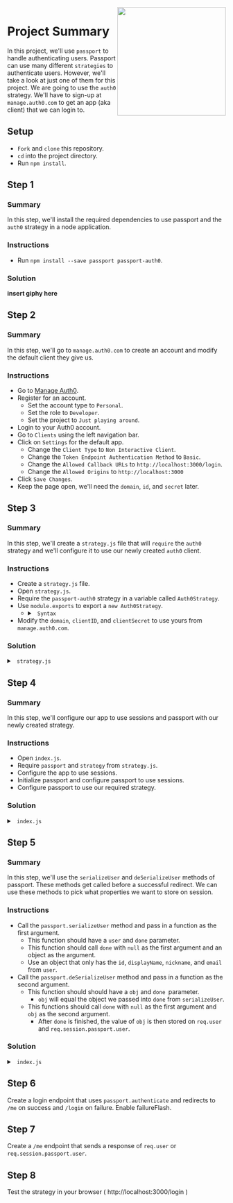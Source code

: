 <img src="https://devmounta.in/img/logowhiteblue.png" width="250" align="right">

# Project Summary

In this project, we'll use `passport` to handle authenticating users. Passport can use many different `strategies` to authenticate users. However, we'll take a look at just one of them for this project. We are going to use the `auth0` strategy. We'll have to sign-up at `manage.auth0.com` to get an app (aka client) that we can login to. 

## Setup

* `Fork` and `clone` this repository.
* `cd` into the project directory.
* Run `npm install`.

## Step 1

### Summary

In this step, we'll install the required dependencies to use passport and the `auth0` strategy in a node application.

### Instructions

* Run `npm install --save passport passport-auth0`.

### Solution

<b> insert giphy here </b>

## Step 2

### Summary

In this step, we'll go to `manage.auth0.com` to create an account and modify the default client they give us. 

### Instructions

* Go to <a href="manage.auth0.com">Manage Auth0</a>.
* Register for an account.
  * Set the account type to `Personal`.
  * Set the role to `Developer`.
  * Set the project to `Just playing around`.
* Login to your Auth0 account.
* Go to `Clients` using the left navigation bar.
* Click on `Settings` for the default app.
  * Change the `Client Type` to `Non Interactive Client`.
  * Change the `Token Endpoint Authentication Method` to `Basic`.
  * Change the `Allowed Callback URLs` to `http://localhost:3000/login`.
  * Change the `Allowed Origins` to `http://localhost:3000`
* Click `Save Changes`.
* Keep the page open, we'll need the `domain`, `id`, and `secret` later.

## Step 3

### Summary

In this step, we'll create a `strategy.js` file that will `require` the `auth0` strategy and we'll configure it to use our newly created `auth0` client.

### Instructions

* Create a `strategy.js` file.
* Open `strategy.js`.
* Require the `passport-auth0` strategy in a variable called `Auth0Strategy`.
* Use `module.exports` to export a `new Auth0Strategy`.
  * <details>
  
    <summary> <code> Syntax </code> </summary>
    
    ```js
    module.exports = new Auth0Strategy({
      domain:       '...',
      clientID:     '...',
      clientSecret: '...',
      callbackURL:  '/login'
      },
      function(accessToken, refreshToken, extraParams, profile, done) {
        // accessToken is the token to call Auth0 API (not needed in the most cases)
        // extraParams.id_token has the JSON Web Token
        // profile has all the information from the user
        return done(null, profile);
      }
    );
    ```
    
    </details>
* Modify the `domain`, `clientID`, and `clientSecret` to use yours from `manage.auth0.com`.

### Solution

<details>

<summary> <code> strategy.js </code> </summary>

```js
const Auth0Strategy = require('passport-auth0');

module.exports = new Auth0Strategy({
   domain:       'jameslemire.auth0.com',
   clientID:     '4_8ZQzEOP6mYeoQbeAmscWFmjl-SjIVt',
   clientSecret: '409I19zLLQfdsfgdfgvtQwlDwM=fraMC234bcdM07kntJE2f4D6PdZNfzRO23417A_1OfzcM7Owtla',
   callbackURL:  '/login'
  },
  function(accessToken, refreshToken, extraParams, profile, done) {
    // accessToken is the token to call Auth0 API (not needed in the most cases)
    // extraParams.id_token has the JSON Web Token
    // profile has all the information from the user
    return done(null, profile);
  }
);
```

</details>

## Step 4

### Summary

In this step, we'll configure our app to use sessions and passport with our newly created strategy. 

### Instructions

* Open `index.js`.
* Require `passport` and `strategy` from `strategy.js`.
* Configure the app to use sessions.
* Initialize passport and configure passport to use sessions.
* Configure passport to use our required strategy.

### Solution

<details>

<summary> <code> index.js </code> </summary>

```js
const express = require('express');
const session = require('express-session');
const passport = require('passport');
const strategy = require(`${__dirname}/strategy.js`);

const app = express();
app.use( session({
  secret: 'sup dude',
  resave: false,
  saveUninitialized: false
}));
app.use( passport.initialize() );
app.use( passport.session() );
passport.use( strategy );

const port = 3000;
app.listen( port, () => { console.log(`Server listening on port ${port}.`); } );
```

</details>

## Step 5

### Summary 

In this step, we'll use the `serializeUser` and `deSerializeUser` methods of passport. These methods get called before a successful redirect. We can use these methods to pick what properties we want to store on session.

### Instructions

* Call the `passport.serializeUser` method and pass in a function as the first argument.
  * This function should have a `user` and `done` parameter.
  * This function should call `done` with `null` as the first argument and an object as the argument.
  * Use an object that only has the `id`, `displayName`, `nickname`, and `email` from `user`.
* Call the `passport.deSerializeUser` method and pass in a function as the second argument.
  * This function should should have a `obj` and `done `parameter.
    * `obj` will equal the object we passed into `done` from `serializeUser`.
  * This functions should call `done` with `null` as the first argument and `obj` as the second argument.
    * After `done` is finished, the value of `obj` is then stored on `req.user` and `req.session.passport.user`.

### Solution

<details>

<summary> <code> index.js </code> </summary>

```js
const express = require('express');
const session = require('express-session');
const passport = require('passport');
const strategy = require(`${__dirname}/strategy.js`);

const app = express();
app.use( session({
  secret: 'sup dude',
  resave: false,
  saveUninitialized: false
}));
app.use( passport.initialize() );
app.use( passport.session() );
passport.use( strategy );

passport.serializeUser(function(user, done) {
  done(null, { id: user.id, display: user.displayName, nickname: user.nickname, email: user.emails[0].value });
});

passport.deserializeUser(function(obj, done) {
  done(null, obj);
});

const port = 3000;
app.listen( port, () => { console.log(`Server listening on port ${port}.`); } );
```

</details>

## Step 6

Create a login endpoint that uses `passport.authenticate` and redirects to `/me` on success and `/login` on failure. Enable failureFlash.

## Step 7

Create a `/me` endpoint that sends a response of `req.user` or `req.session.passport.user`.

## Step 8

Test the strategy in your browser ( http://localhost:3000/login )



